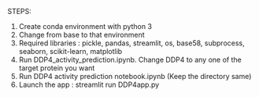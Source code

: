 
STEPS:

1. Create conda environment with python 3
2. Change from base to that environment
3. Required libraries : pickle, pandas, streamlit, os, base58, subprocess, seaborn, scikit-learn, matplotlib
4. Run DDP4_activity_prediction.ipynb. Change DDP4 to any one of the target protein you want
5. Run DDP4 activity prediction notebook.ipynb (Keep the directory same)
6. Launch the app : streamlit run DDP4app.py
